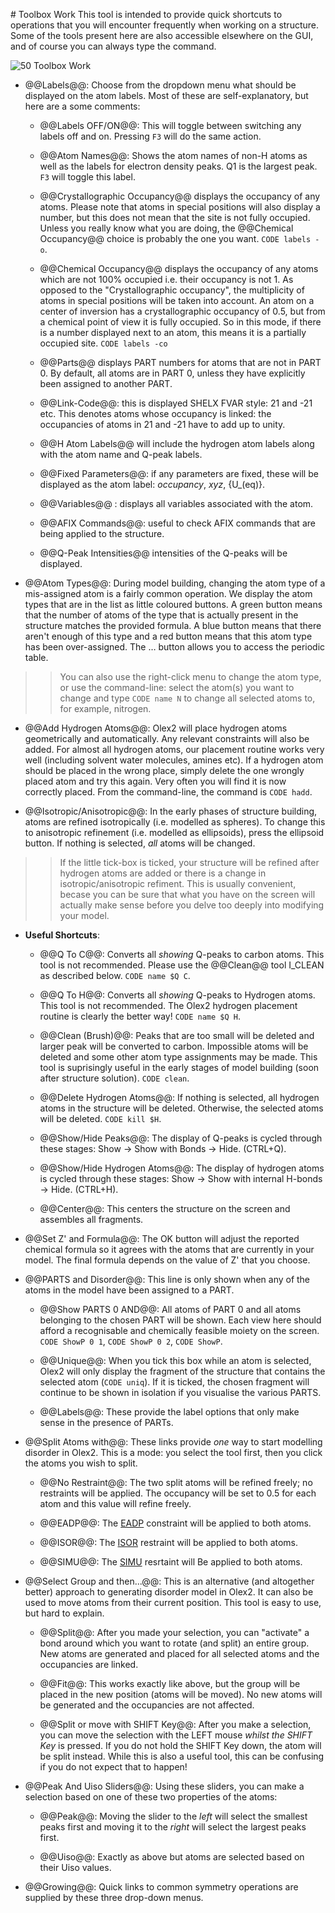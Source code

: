 ﻿﻿# Toolbox Work
This tool is intended to provide quick shortcuts to operations that you will encounter frequently when working on a structure. Some of the tools present here are also accessible elsewhere on the GUI, and of course you can always type the command.

![50 Toolbox Work](C:\Users\Horst\Documents\GitHub\Olex2Manual\Tools\images\toolbox_work.png)

- @@Labels@@: Choose from the dropdown menu what should be displayed on the atom labels. Most of these are self-explanatory, but here are a some comments:

	- @@Labels OFF/ON@@: This will toggle between switching any labels off and on. Pressing `F3` will do the same action.

	- @@Atom Names@@: Shows the atom names of non-H atoms as well as the labels for electron density peaks. Q1 is the largest peak. `F3` will toggle this label.

	- @@Crystallographic Occupancy@@ displays the occupancy of any atoms. Please note that atoms in special positions will also display a number, but this does not mean that the site is not fully occupied. Unless you really know what you are doing, the @@Chemical Occupancy@@ choice is probably the one you want. `CODE labels -o`.

	- @@Chemical Occupancy@@  displays the occupancy of any atoms which are not 100% occupied i.e. their occupancy is not 1. As opposed to the "Crystallographic occupancy", the multiplicity of atoms in special positions will be taken into account. An atom on a center of inversion has a crystallographic occupancy of 0.5, but from a chemical point of view it is fully occupied. So in this mode, if there is a number displayed next to an atom, this means it is a partially occupied site. `CODE labels -co`

	- @@Parts@@  displays PART numbers for atoms that are not in PART 0. By default, all atoms are in PART 0, unless they have explicitly been assigned to another PART.

	- @@Link-Code@@:  this is displayed SHELX FVAR style: 21 and -21 etc. This denotes atoms whose occupancy is linked: the occupancies of atoms in 21 and -21 have to add up to unity.

	- @@H Atom Labels@@  will include the hydrogen atom labels along with the atom name and Q-peak labels.

	- @@Fixed Parameters@@:  if any parameters are fixed, these will be displayed as the atom label: _occupancy_, _xyz_, {U_(eq)}.

	- @@Variables@@ : displays all variables associated with the atom.

	- @@AFIX Commands@@: useful to check AFIX commands that are being applied to the structure.

	- @@Q-Peak Intensities@@  intensities of the Q-peaks will be displayed.

- @@Atom Types@@: During model building, changing the atom type of a mis-assigned atom is a fairly common operation. We display the atom types that are in the list as little coloured buttons. A green button means that the number of atoms of the type that is actually present in the structure matches the provided formula. A blue button means that there aren't enough of this type and a red button means that this atom type has been over-assigned. The … button allows you to access the periodic table.

>>You can also use the right-click menu to change the atom type, or use the command-line: select the atom(s) you want to change and type `CODE name N` to change all selected atoms to, for example, nitrogen.

- @@Add Hydrogen Atoms@@: Olex2 will place hydrogen atoms geometrically and automatically. Any relevant constraints will also be added. For almost all hydrogen atoms, our placement routine works very well (including solvent water molecules, amines etc). If a hydrogen atom should be placed in the wrong place, simply delete the one wrongly placed atom and try this again. Very often you will find it is now correctly placed. From the command-line, the command is `CODE hadd`.

- @@Isotropic/Anisotropic@@: In the early phases of structure building, atoms are refined isotropically (i.e. modelled as spheres). To change this to anisotropic refinement (i.e. modelled as ellipsoids), press the ellipsoid button. If nothing is selected, *all* atoms will be changed.

>>If the little tick-box is ticked, your structure will be refined after hydrogen atoms are added or there is a change in isotropic/anisotropic refiment. This is usually convenient, becase you can be sure that what you have on the screen will actually make sense before you delve too deeply into modifying your model.

- **Useful Shortcuts**:

	- @@Q To C@@: Converts all *showing* Q-peaks to carbon atoms. This tool is not recommended. Please use the  @@Clean@@ tool I_CLEAN as described below. `CODE name $Q C`.

	- @@Q To H@@: Converts all *showing* Q-peaks to Hydrogen atoms. This tool is not recommended. The Olex2 hydrogen placement routine is clearly the better way! `CODE name $Q H`.

	- @@Clean (Brush)@@: Peaks that are too small will be deleted and larger peak will be converted to carbon. Impossible atoms will be deleted and some other atom type assignments may be made. This tool is suprisingly useful in the early stages of model building (soon after structure solution). `CODE clean`.

	- @@Delete Hydrogen Atoms@@: If nothing is selected, all hydrogen atoms in the structure will be deleted. Otherwise, the selected atoms will be deleted. `CODE kill $H`.

	- @@Show/Hide Peaks@@: The display of Q-peaks is cycled through these stages: Show -> Show with Bonds -> Hide. (CTRL+Q).

	- @@Show/Hide Hydrogen Atoms@@: The display of hydrogen atoms is cycled through these stages: Show -> Show with internal H-bonds -> Hide. (CTRL+H).

	- @@Center@@: This centers the structure on the screen and assembles all fragments.

- @@Set Z' and Formula@@: The OK button will adjust the reported chemical formula so it agrees with the atoms that are currently in your model. The final formula depends on the value of Z' that you choose.

- @@PARTS and Disorder@@: This line is only shown when any of the atoms in the model have been assigned to a PART.

	- @@Show PARTS 0 AND@@: All atoms of PART 0 and all atoms belonging to the chosen PART will be shown. Each view here should afford a recognisable and chemically feasible moiety on the screen. `CODE ShowP 0 1`, `CODE ShowP 0 2`, `CODE ShowP`.

	- @@Unique@@: When you tick this box while an atom is selected, Olex2 will only display the fragment of the structure that contains the selected atom (`CODE uniq`). If it is ticked, the chosen fragment will continue to be shown in isolation if you visualise the various PARTS.

	- @@Labels@@: These provide the label options that only make sense in the presence of PARTs.

- @@Split Atoms with@@: These links provide *one* way to start modelling disorder in Olex2. This is a mode: you select the tool first, then you click the atoms you wish to split.

	- @@No Restraint@@: The two split atoms will be refined freely; no restraints will be applied. The occupancy will be set to 0.5 for each atom and this value will refine freely.

	- @@EADP@@: The [EADP]() constraint will be applied to both atoms.

	- @@ISOR@@: The [ISOR]() restraint will be applied to both atoms.

	- @@SIMU@@: The [SIMU]() resrtaint will Be applied to both atoms.

- @@Select Group and then...@@: This is an alternative (and altogether better) approach to generating disorder model in Olex2. It can also be used to move atoms from their current position. This tool is easy to use, but hard to explain.

	- @@Split@@: After you made your selection, you can "activate" a bond around which you want to rotate (and split) an entire group. New atoms are generated and placed for all selected atoms and the occupancies are linked.

	- @@Fit@@: This works exactly like above, but the group will be placed in the new position (atoms will be moved). No new atoms will be generated and the occupancies are not affected.

	- @@Split or move with SHIFT Key@@: After you make a selection, you can move the selection with the LEFT mouse *whilst the SHIFT Key* is pressed. If you do not hold the SHIFT Key down, the atom will be split instead. While this is also a useful tool, this can be confusing if you do not expect that to happen!

- @@Peak And Uiso Sliders@@: Using these sliders, you can make a selection based on one of these two properties of the atoms:

	- @@Peak@@: Moving the slider to the *left* will select the smallest peaks first and moving it to the *right* will select the largest peaks first.

	- @@Uiso@@: Exactly as above but atoms are selected based on their Uiso values.

- @@Growing@@: Quick links to common symmetry operations are supplied by these three drop-down menus.
